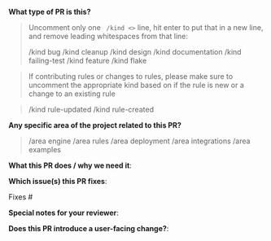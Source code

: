 <!--  Thanks for sending a pull request!  Here are some tips for you:

1. If this is your first time, please read our contributor guidelines in the CONTRIBUTING.md file and learn how to compile Falco from source here: https://falco.org/docs/source/
2. Please label this pull request according to what type of issue you are addressing.
5. Please add a Release note!
6. If the PR is unfinished while opening it specify a wip in the title before the actual title, for example, "wip: my awesome feature"
-->

**What type of PR is this?**
> Uncomment only one ` /kind <>` line, hit enter to put that in a new line, and remove leading whitespaces from that line:
>
> /kind bug
> /kind cleanup
> /kind design
> /kind documentation
> /kind failing-test
> /kind feature
> /kind flake

> If contributing rules or changes to rules, please make sure to uncomment the appropriate kind
based on if the rule is new or a change to an existing rule

> /kind rule-updated
> /kind rule-created

**Any specific area of the project related to this PR?**

> /area engine
> /area rules
> /area deployment
> /area integrations
> /area examples

**What this PR does / why we need it**:

**Which issue(s) this PR fixes**:
<!--
*Automatically closes linked issue when PR is merged.
Usage: `Fixes #<issue number>`, or `Fixes (paste link of issue)`.
_If PR is about `failing-tests or flakes`, please post the related issues/tests in a comment and do not use `Fixes`_*
-->
Fixes #

**Special notes for your reviewer**:

**Does this PR introduce a user-facing change?**:
<!--
If no, just write "NONE" in the release-note block below.
If yes, a release note is required:
Enter your extended release note in the block below. If the PR requires additional action from users switching to the new release, include the string "action required".
-->
```release-note

```
